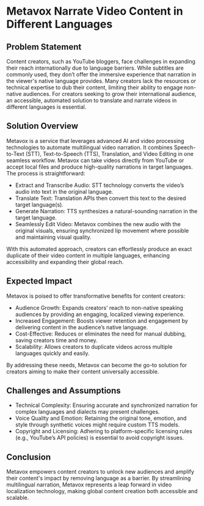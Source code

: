 # Metavox Narrate Video Content in Different Languages

## Problem Statement
Content creators, such as YouTube bloggers, face challenges in expanding their reach internationally due to language barriers. While subtitles are commonly used, they don’t offer the immersive experience that narration in the viewer's native language provides. Many creators lack the resources or technical expertise to dub their content, limiting their ability to engage non-native audiences. For creators seeking to grow their international audience, an accessible, automated solution to translate and narrate videos in different languages is essential.

## Solution Overview
Metavox is a service that leverages advanced AI and video processing technologies to automate multilingual video narration. It combines Speech-to-Text (STT), Text-to-Speech (TTS), Translation, and Video Editing in one seamless workflow. Metavox can take videos directly from YouTube or accept local files and produce high-quality narrations in target languages. The process is straightforward:
- Extract and Transcribe Audio: STT technology converts the video’s audio into text in the original language.
- Translate Text: Translation APIs then convert this text to the desired target language(s).
- Generate Narration: TTS synthesizes a natural-sounding narration in the target language.
- Seamlessly Edit Video: Metavox combines the new audio with the original visuals, ensuring synchronized lip movement where possible and maintaining visual quality.

With this automated approach, creators can effortlessly produce an exact duplicate of their video content in multiple languages, enhancing accessibility and expanding their global reach.

## Expected Impact
Metavox is poised to offer transformative benefits for content creators:

- Audience Growth: Expands creators’ reach to non-native speaking audiences by providing an engaging, localized viewing experience.
- Increased Engagement: Boosts viewer retention and engagement by delivering content in the audience’s native language.
- Cost-Effective: Reduces or eliminates the need for manual dubbing, saving creators time and money.
- Scalability: Allows creators to duplicate videos across multiple languages quickly and easily.

By addressing these needs, Metavox can become the go-to solution for creators aiming to make their content universally accessible.

## Challenges and Assumptions
- Technical Complexity: Ensuring accurate and synchronized narration for complex languages and dialects may present challenges.
- Voice Quality and Emotion: Retaining the original tone, emotion, and style through synthetic voices might require custom TTS models.
- Copyright and Licensing: Adhering to platform-specific licensing rules (e.g., YouTube’s API policies) is essential to avoid copyright issues.

## Conclusion
Metavox empowers content creators to unlock new audiences and amplify their content's impact by removing language as a barrier. By streamlining multilingual narration, Metavox represents a leap forward in video localization technology, making global content creation both accessible and scalable.